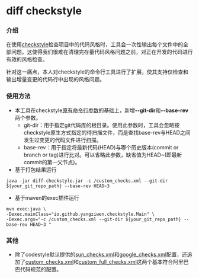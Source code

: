 # diff checkstyle
### 介绍
在使用[checkstyle](http://checkstyle.sourceforge.net/)检查项目中的代码风格时，工具会一次性输出每个文件中的全部问题。这使得我们很难在清理完存量代码风格问题之前，对正在开发的代码进行有效的风格检查。

针对这一痛点，本人对checkstyle的命令行工具进行了扩展，使其支持仅检查和输出增量变更的代码行中出现的风格问题。

### 使用方法
* 本工具在checkstyle[原有命令行参数](http://checkstyle.sourceforge.net/cmdline.html)的基础上，新增<b>--git-dir</b>和<b>--base-rev</b>两个参数。
    * git-dir：用于指定git代码库的根目录。使用此参数时，工具会忽略按checkstyle原生方式指定的待扫描文件，而是查找base-rev与HEAD之间发生过变更的代码文件进行扫描。
    * base-rev：用于指定将最新代码(HEAD)与哪个历史版本(commit or branch or tag)进行比对。可以省略此参数，缺省值为HEAD~(即最新commit的第一父节点)。
* 基于打包结果运行
```
java -jar diff-checkstyle.jar -c /custom_checks.xml --git-dir ${your_git_repo_path} --base-rev HEAD~3
```
* 基于maven的exec插件运行
```
mvn exec:java \
-Dexec.mainClass="io.github.yangziwen.checkstyle.Main" \
-Dexec.args="-c /custom_checks.xml --git-dir ${your_git_repo_path} --base-rev HEAD~3 "
```

### 其他
* 除了codestyle默认提供的[sun_checks.xml](https://github.com/checkstyle/checkstyle/blob/master/src/main/resources/sun_checks.xml)和[google_checks.xml](https://github.com/checkstyle/checkstyle/blob/master/src/main/resources/google_checks.xml)配置，还追加了[custom_checks.xml](https://github.com/yangziwen/diff-checkstyle/blob/master/src/main/resources/custom_checks.xml)和[custom_full_checks.xml](https://github.com/yangziwen/diff-checkstyle/blob/master/src/main/resources/custom_full_checks.xml)这两个基本符合阿里巴巴代码规范的配置。
